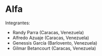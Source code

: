 # Alfa
Integrantes:
- Randy Parra (Caracas, Venezuela)
- Alfredo Azuaje (Caracas, Venezuela)
- Genessis García (Barlovento, Venezuela)
- Gilmar Betancourt (Caracas, Venezuela)
